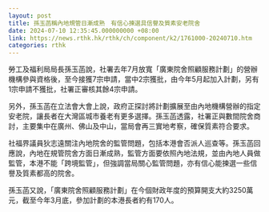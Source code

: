 ```yaml
---
layout: post
title: 孫玉菡稱內地規管日漸成熟　有信心揀選具信譽及質素安老院舍
date: 2024-07-10 12:35:45.000000000 +08:00
link: https://news.rthk.hk/rthk/ch/component/k2/1761000-20240710.htm
categories: rthk
---
```


勞工及福利局局長孫玉菡說，社署去年7月放寬「廣東院舍照顧服務計劃」的營辦機構參與資格後，至今接獲7宗申請，當中2宗獲批，由今年5月起加入計劃，另有1宗申請不獲批，社署正審核其餘4宗申請。

另外，孫玉菡在立法會大會上說，政府正探討將計劃擴展至由內地機構營辦的指定安老院，讓長者在大灣區城市養老有更多選擇。孫玉菡透露，社署正與數間院舍商討，主要集中在廣州、佛山及中山，當局會再三實地考察，確保質素符合要求。

社福界議員狄志遠關注內地院舍的監管問題，包括本港會否派人巡查等。孫玉菡回應說，內地在規管院舍方面日漸成熟，監管方面要依照內地法規，並由內地人員做監管，本港不能「跨境監管」，但強調當局關心監管問題，亦有信心能揀選一些信譽及質素都高的院舍。

孫玉菡又說，「廣東院舍照顧服務計劃」在今個財政年度的預算開支大約3250萬元，截至今年3月底，參加計劃的本港長者約有170人。
